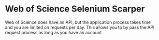 # Web of Science Selenium Scarper

Web of Science does have an API, but the application process takes time and you are limited on requests per day. This allows you to by pass the API request process as long as you have an account.
